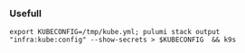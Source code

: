 
### Usefull
```
export KUBECONFIG=/tmp/kube.yml; pulumi stack output "infra:kube:config" --show-secrets > $KUBECONFIG  && k9s
```

